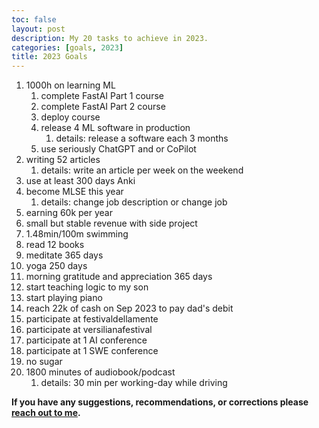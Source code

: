 ```yaml
---
toc: false
layout: post
description: My 20 tasks to achieve in 2023.
categories: [goals, 2023]
title: 2023 Goals
---
```


1. 1000h on learning ML
	1. complete FastAI Part 1 course
	2. complete FastAI Part 2 course
	3. deploy course
	4. release 4 ML software in production
		1. details: release a software each 3 months
	5. use seriously ChatGPT and or CoPilot
2. writing 52 articles
	1. details: write an article per week on the weekend
3. use at least 300 days Anki
4. become MLSE this year
	1. details: change job description or change job
5. earning 60k per year
6. small but stable revenue with side project
7. 1.48min/100m swimming
8. read 12 books
9. meditate 365 days
10. yoga 250 days
11. morning gratitude and appreciation 365 days
12. start teaching logic to my son
13. start playing piano
14. reach 22k of cash on Sep 2023 to pay dad's debit
15. participate at festivaldellamente
16. participate at versilianafestival
17. participate at 1 AI conference
18. participate at 1 SWE conference
19. no sugar
20. 1800 minutes of audiobook/podcast
	1. details: 30 min per working-day while driving





**If you have any suggestions, recommendations, or corrections please [reach out to me](https://twitter.com/bot_fra).**


